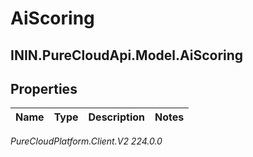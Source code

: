 # AiScoring

## ININ.PureCloudApi.Model.AiScoring

## Properties

|Name | Type | Description | Notes|
|------------ | ------------- | ------------- | -------------|



_PureCloudPlatform.Client.V2 224.0.0_
